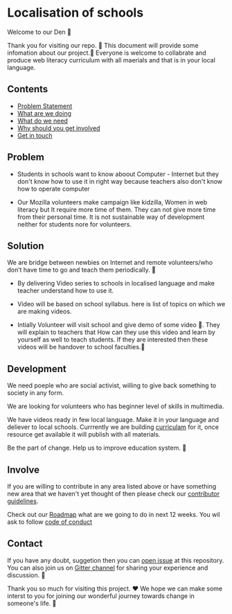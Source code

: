 # Localisation of schools

Welcome to our Den :dancers: 

Thank you for visiting our repo. :tada: This document will provide some infomation about our project.:information_desk_person: Everyone is welcome to collabrate and produce  web literacy curriculum with all maerials and that is in your local language.


## Contents

- [Problem Statement](#problem)
- [What are we doing](#solution)
- [What do we need](#development)
- [Why should you get involved](#involve)
- [Get in touch](#contact)


## Problem

 - Students in schools want to know aboout Computer - Internet but they don't know how to use it in right way because teachers also don't know how to operate computer
 
 - Our Mozilla volunteers make campaign like kidzilla, Women in web literacy but It require more time of them. They can not give more time from their personal time. It is not sustainable way of development neither for students nore for volunteers.
 
## Solution 

We are bridge between newbies on Internet and remote volunteers/who don’t have time to go and teach them periodically. :star2:

- By delivering Video series to schools in localised language and make teacher understand how to use it.

- Video will be based on school syllabus. here<link> is list of topics on which we are making videos.

- Intially Volunteer will visit school and give demo of some video :running:. They will explain to teachers that How can they use this video and learn by yourself as well to teach students. If they are interested then these videos will be handover to school faculties.:school:


## Development

We need poeple who are social activist, willing to give back something to society in any form. 

We are looking for volunteers who has beginner level of skills in multimedia.

We have videos ready in few local language. Make it in your language and deliever to local schools. Currrently we are building [curriculam](curriculum.md) for it, once resource get available it will publish with all materials.

Be the part of change. Help us to improve education system. :clap:

## Involve

If you are willing to contribute in any area listed above or have something new area that we haven't yet thought of then please check our [contributor guidelines](CONTRIBUTING.md).

Check out our [Roadmap](ROADMAP.md) what are we going to do in next 12 weeks. You wil ask to follow [code of conduct](CODE_OF_CONDUCT.md)

## Contact

If you have any doubt, suggetion then you can [open issue](https://guides.github.com/features/issues/) at this repository. You can also join us on [Gitter channel](https://gitter.im/Open-Leadership-Localisation-of-School/Lobby) for sharing your experience and discussion. :wave:


Thank you so much for visiting this project. :hearts: We hope we can make some interst to you for joining our wonderful journey towards change in someone's life. :clap:


